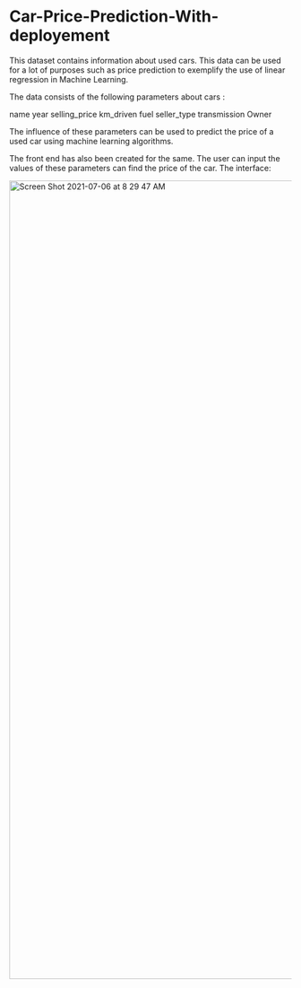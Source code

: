 # Car-Price-Prediction-With-deployement

This dataset contains information about used cars.
This data can be used for a lot of purposes such as price prediction to exemplify the use of linear regression in Machine Learning.


The data consists of the following parameters about cars :

name
year
selling_price
km_driven
fuel
seller_type
transmission
Owner


The influence of these parameters can be used to predict the price of a used car using machine learning algorithms.

The front end has also been created for the same. The user can input the values of these parameters can find the price of the car.
The interface:

<img width="1425" alt="Screen Shot 2021-07-06 at 8 29 47 AM" src="https://user-images.githubusercontent.com/77980013/124609494-465c0200-de35-11eb-9fd0-dd5bd7cec694.png">
